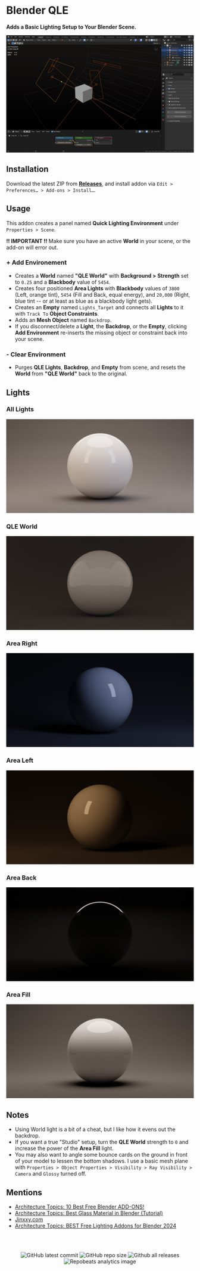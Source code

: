 # Blender QLE

**Adds a Basic Lighting Setup to Your Blender Scene.**

![Blender QLE Screenshot](https://github.com/don1138/blender-qle/blob/master/imx/blender-qle.jpg)

## Installation

Download the latest ZIP from [**Releases**](https://github.com/don1138/blender-qle/releases), and install addon via `Edit > Preferences… > Add-ons > Install…`.

## Usage

This addon creates a panel named **Quick Lighting Environment** under `Properties > Scene`.

**!! IMPORTANT !!** Make sure you have an active **World** in your scene, or the add-on will error out.

### + Add Environement
   + Creates a **World** named **"QLE World"** with **Background > Strength** set to `0.25` and a **Blackbody** value of `5454`.
   + Creates four positioned **Area Lights** with **Blackbody** values of `3800` (Left, orange tint), `5454` (Fill and Back, equal energy), and `20,000` (Right, blue tint -- or at least as blue as a blackbody light gets). 
   + Creates an **Empty** named `Lights_Target` and connects all **Lights** to it with ``Track To`` **Object Constraints**.
   + Adds an **Mesh Object** named `Backdrop`.
   + If you disconnect/delete a **Light**, the **Backdrop**, or the **Empty**, clicking **Add Environment** re-inserts the missing object or constraint back into your scene.

### - Clear Environment
   + Purges **QLE Lights**, **Backdrop**, and **Empty** from scene, and resets the **World** from **"QLE World"** back to the original.

## Lights

### All Lights
![QLE - All Lights](https://github.com/don1138/blender-qle/blob/master/imx/QLE-00.jpg)
### QLE World
![QLE - QLE World](https://github.com/don1138/blender-qle/blob/master/imx/QLE-01.jpg)
### Area Right
![QLE - Area Right](https://github.com/don1138/blender-qle/blob/master/imx/QLE-02.jpg)
### Area Left
![QLE - Area Left](https://github.com/don1138/blender-qle/blob/master/imx/QLE-03.jpg)
### Area Back
![QLE - Area Back](https://github.com/don1138/blender-qle/blob/master/imx/QLE-04.jpg)
### Area Fill
![QLE - Area Fill](https://github.com/don1138/blender-qle/blob/master/imx/QLE-05.jpg)

## Notes
- Using World light is a bit of a cheat, but I like how it evens out the backdrop.
- If you want a true "Studio" setup, turn the **QLE World** strength to `0` and increase the power of the **Area Fill** light.
- You may also want to angle some bounce cards on the ground in front of your model to lessen the bottom shadows. I use a basic mesh plane with `Properties > Object Properties > Visibility > Ray Visibility > Camera` and `Glossy` turned off.

## Mentions
- [Architecture Topics: 10 Best Free Blender ADD-ONS!](https://www.youtube.com/watch?v=QJnB6LRtpxA&t=173s)
- [Architecture Topics: Best Glass Material in Blender (Tutorial)](https://www.youtube.com/watch?v=MzIreMJRhqk)
- [Jinxxy.com](https://jinxxy.com/market/browse?search_query=Quick+Metal+Materials&listing=3449245791745476435)
- [Architecture Topics: BEST Free Lighting Addons for Blender 2024](https://youtu.be/nojuev0F1_w)

<br><br>

<p align="center">
  <img alt="GitHub latest commit" src="https://img.shields.io/github/last-commit/don1138/blender-qle">
  <img alt="GitHub repo size" src="https://img.shields.io/github/repo-size/don1138/blender-qle">
  <img alt="Github all releases" src="https://img.shields.io/github/downloads/don1138/blender-qle/total.svg"><br>
  <img src="https://repobeats.axiom.co/api/embed/e7313fc8115e168686e43e209cb5138dbb64f20a.svg" alt="Repobeats analytics image">
</p>

